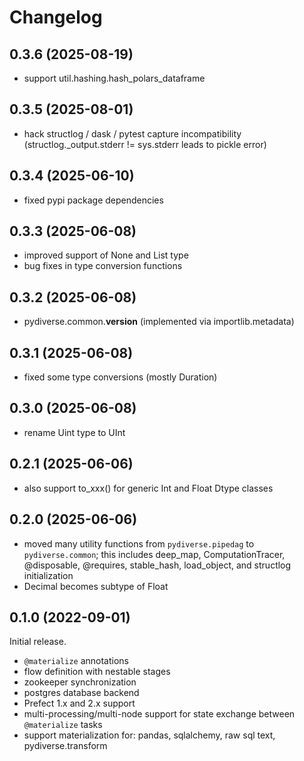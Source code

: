 # Changelog

## 0.3.6 (2025-08-19)
- support util.hashing.hash_polars_dataframe

## 0.3.5 (2025-08-01)
- hack structlog / dask / pytest capture incompatibility
(structlog._output.stderr != sys.stderr leads to pickle error)

## 0.3.4 (2025-06-10)
- fixed pypi package dependencies

## 0.3.3 (2025-06-08)
- improved support of None and List type
- bug fixes in type conversion functions

## 0.3.2 (2025-06-08)
- pydiverse.common.__version__ (implemented via importlib.metadata)

## 0.3.1 (2025-06-08)
- fixed some type conversions (mostly Duration)

## 0.3.0 (2025-06-08)
- rename Uint type to UInt

## 0.2.1 (2025-06-06)
- also support to_xxx() for generic Int and Float Dtype classes

## 0.2.0 (2025-06-06)
- moved many utility functions from `pydiverse.pipedag` to `pydiverse.common`;
    this includes deep_map, ComputationTracer, @disposable, @requires, stable_hash,
    load_object, and structlog initialization
- Decimal becomes subtype of Float

## 0.1.0 (2022-09-01)
Initial release.

- `@materialize` annotations
- flow definition with nestable stages
- zookeeper synchronization
- postgres database backend
- Prefect 1.x and 2.x support
- multi-processing/multi-node support for state exchange between `@materialize` tasks
- support materialization for: pandas, sqlalchemy, raw sql text, pydiverse.transform
